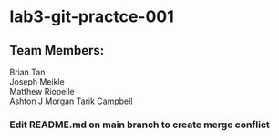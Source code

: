 # lab3-git-practce-001
## Team Members:  
Brian Tan  
Joseph Meikle  
Matthew Riopelle  
Ashton J Morgan 
Tarik Campbell  


### Edit README.md on main branch to create merge conflict
